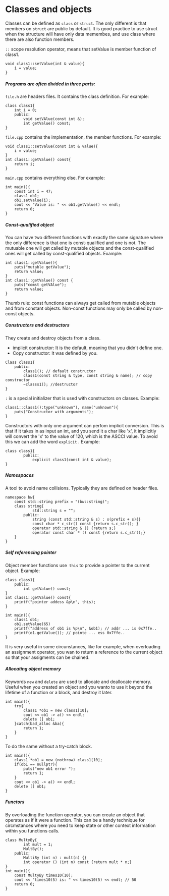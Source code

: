 # Classes and objects 
Classes can be defined as ```class``` or ```struct```. The only different is that members on ```struct``` are public by default. It is good practice to use struct when the structure will have only data memembes, and use class where there are also function members.

``` :: ```  scope resolution operator, means that setValue is member function of class1.
``` 
void class1::setValue(int & value){
    i = value; 
}
``` 
##### Programs are often divided in three parts:
```file.h```  are headers files. It contains the class definition. For example:
``` 
class class1{
    int i = 0;
    public: 
        void setVAlue(const int &);
        int getValue() const;
}
``` 

``` file.cpp ``` contains the implementation, the member functions. For example:
``` 
void class1::setValue(const int & value){
    i = value;
}
int class1::getValue() const{
    return i;
}
``` 
``` main.cpp ``` contains everything else. For example:
``` 
int main(){
    const int i = 47;
    class1 ob1;
    ob1.setValue(i);
    cout << "Value is: " << ob1.getValue() << endl;
    return 0;
}
``` 
##### Const-qualified object
You can have two different functions with exactly the same signature where the only difference is that one is const-qualified and one is not. The mutuable one will get called by mutable objects and the const-qualified ones  will get called by const-qualified objects. Example:

``` 
int class1::getValue(){
    puts("mutable getValue");
    return value;
}
int class1::getValue() const {
    puts("comst getVAlue");
    return value;
}
``` 
Thumb rule: const functions can always get called from mutable objects and from constant objects. Non-const functions may only be called by non-const objects.

##### Constructors and destructors
They create and destroy objects from a class. 
- implicit constructor: It is the default, meaning that you didn't define one.
- Copy constructor: It was defined by you.
``` 
Class class1{
    public: 
        class1(); // default constructor
        class1(const string & type, const string & name); // copy constructor
        ~classs1(); //destructor
}
```
``` : ``` is a special initializer that is used with constructors on classes. Example:
``` 
class1::class1():type("unknown"), name("unknown"){
    puts("Constructor with arguments");
}
``` 
Constructors with only one argument can perfom implicit conversion. This is that if it takes in as input an int, and you send it a char like 'x', it implicitly will convert the 'x' to the value of 120, which is the ASCCI value. To avoid this we can add the word ``` explicit ``` . Example:
``` 
class class1{
        public:
            explicit class1(const int & value);
}
``` 

##### Namespaces 
A tool to avoid name collisions. Typically they are defined on header files.
``` 
namespace bw{
    const std::string prefix = "(bw::string)";
    class string{
            std::string s = "";
        public:
            string (const std::string & s) : s(prefix + s){}
            const char * c_str() const {return s.c_str(); }
            operator std::string & () {return s;}
            operator const char * () const {return s.c_str();}
    }
}
``` 
##### Self referencing pointer 
Object member functions use```  this ```  to provide a pointer to the current object. Example:
``` 
class class1{
    public:
        int getValue() const;
}
int class1::getValue() const{
    printf("pointer addess &p\n", this);
}

int main(){
    class1 ob1; 
    ob1.setValue(65)
    printf("address of ob1 is %p\n", &ob1); // addr ... is 0x7ffe.. 
    printf(o1.getValue()); // pointe ... ess 0x7ffe..
}
``` 
It is very useful in some circunstances, like for example, when overloading an assignment operator, you wan to return a reference to the current object so that your assigments can be chained.
##### Allocating object memory 
Keywords ``` new ```  and ``` delete ```  are used to allocate and deallocate memory. Useful when you created an object and you wanto to use it beyond the lifetime of a function or a block, and destroy it later.
``` 
int main(){
    try{
        class1 *ob1 = new class1[10];
        cout << ob1 -> a() << endl;
        delete [] ob1;
    }catch(bad_alloc &ba){
        return 1;
    }
}
``` 

To do the same without a try-catch block. 
``` 
int main(){
    class1 *ob1 = new (nothrow) class1[10];
    if(ob1 == nullptr){
        puts("new ob1 error ");
        return 1;
    }
    cout << ob1 -> a() << endl;
    delete [] ob1;
}
``` 
##### Functors 
By overloading the function operator, you can create an object that operates as if it were a function. This can be a handy technique for circmstances where you need to keep state or other context information within you functions calls.
``` 
class MultyBy{
        int mult = 1;
        MultBy();
    public:
        MultiBy (int n) : mult(n) {}
        int operator () (int n) const {return mult * n;}
}
int main(){
    const MultyBy times10(10);
    cout << "times10(5) is: " << times10(5) << endl; // 50
    return 0;
}